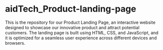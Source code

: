 # aidTech_Product-landing-page
This is the repository for our Product Landing Page, an interactive website designed to showcase our innovative product and attract potential customers. The landing page is built using HTML, CSS, and JavaScript, and it is optimized for a seamless user experience across different devices and browsers.
